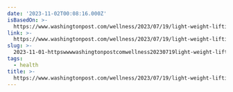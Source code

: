 ```yaml
---
date: '2023-11-02T00:08:16.000Z'
isBasedOn: >-
  https://www.washingtonpost.com/wellness/2023/07/19/light-weight-lifting-strength-resistance/?itid=lb_read-more-from-wellbeing_3
link: >-
  https://www.washingtonpost.com/wellness/2023/07/19/light-weight-lifting-strength-resistance/?itid=lb_read-more-from-wellbeing_3
slug: >-
  2023-11-01-httpswwwwashingtonpostcomwellness20230719light-weight-lifting-strength-resistanceitidlbread-more-from-wellbeing3
tags:
  - health
title: >-
  https://www.washingtonpost.com/wellness/2023/07/19/light-weight-lifting-strength-resistance/?itid=lb_read-more-from-wellbeing_3
---
```


